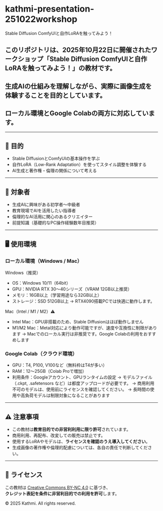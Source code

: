 # kathmi-presentation-251022workshop
Stable Diffusion ComfyUIと自作LoRAを触ってみよう！

## このリポジトリは、2025年10月22日に開催されたワークショップ「Stable Diffusion ComfyUIと自作LoRAを触ってみよう！」の教材です。  
## 生成AIの仕組みを理解しながら、実際に画像生成を体験することを目的としています。
## ローカル環境とGoogle Colabの両方に対応しています。
---

## 🎯 目的

- Stable DiffusionとComfyUIの基本操作を学ぶ
- 自作LoRA（Low-Rank Adaptation）を使ってスタイル調整を体験する
- AI生成と著作権・倫理の関係について考える

---

## 👥 対象者

- 生成AIに興味がある初学者〜中級者
- 教育現場でAIを活用したい指導者
- 倫理的なAI活用に関心のあるクリエイター
- 前提知識（基礎的なPC操作経験数年目推奨）

---

## 🖥️ 使用環境

### ローカル環境（Windows / Mac）

Windows（推奨）
- OS：Windows 10/11（64bit）
- GPU：NVIDIA RTX 30〜40シリーズ（VRAM 12GB以上推奨）
- メモリ：16GB以上（学習用途なら32GB以上）
- ストレージ：SSD 512GB以上
  → RTX4090搭載PCでは快適に動作します。

Mac（Intel / M1 / M2）⚠️
- Intel Mac：GPU非搭載のため、Stable Diffusionはほぼ動作しません
- M1/M2 Mac：Metal対応により動作可能ですが、速度や互換性に制限があります
  → Macでのローカル実行は非推奨です。Google Colabの利用をおすすめします


### Google Colab（クラウド環境）
- GPU：T4, P100, V100など（無料枠はT4が多い）
- RAM：12〜25GB（Colab Proで増加）
- 利用条件：Googleアカウント、GPUランタイムの設定
  → モデルファイル（.ckpt, .safetensors など）は都度アップロードが必要です。
  → 商用利用不可のモデルは、使用前にライセンスを確認してください。
  → 長時間の使用や高負荷モデルは制限対象になることがあります
 
  
---

## ⚠️ 注意事項

- この教材は**教育目的での非営利利用に限り許可**されています。
- 商用利用、再配布、改変しての販売は禁止です。
- 使用するLoRAやモデルは、**ライセンスを確認のうえ導入してください**。
- 生成画像の著作権や倫理的配慮については、各自の責任で判断してください。

---

## 📜 ライセンス

この教材は [Creative Commons BY-NC 4.0](https://creativecommons.org/licenses/by-nc/4.0/) に基づき、  
**クレジット表記を条件に非営利目的での利用を許可**します。

© 2025 Kathmi. All rights reserved.
